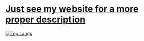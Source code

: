 # [Just see my website for a more proper description](https://ioi-xd.net)

[![Top Langs](https://github-readme-stats.vercel.app/api/top-langs/?username=ioi_xd)](https://github.com/anuraghazra/github-readme-stats)
